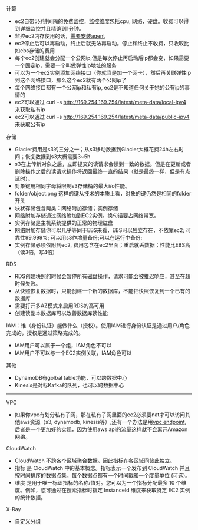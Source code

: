 计算
* ec2自带5分钟间隔的免费监控，监控维度包括cpu, 网络，硬盘。收费可以得到详细监控并且精确到1分钟。   
* 监控ec2内存使用的话，[需要安装agent](https://docs.aws.amazon.com/zh_cn/AWSEC2/latest/UserGuide/monitoring_ec2.html)   
* ec2停止后可以再启动，终止后就无法再启动。停止和终止不收费，只收取比如ebs存储的费用
* 每个ec2创建就会分配一个公网ip,但是每次停止再启动后ip都会变，如果需要一个固定ip，需要一个叫做弹性ip地址的服务
* 可以为一个ec2实例添加网络接口（你就当是加一个网卡），然后再关联弹性ip到这个网络接口，那么这个ec2就有两个公网ip了
* 每个网络接口都有一个公网ip和私有ip, ec2是不知道任何关于她的公有ip的事情的
* ec2可以通过 curl -s http://169.254.169.254/latest/meta-data/local-ipv4 来获取私有ip
* ec2可以通过 curl -s http://169.254.169.254/latest/meta-data/public-ipv4 来获取公有ip

存储
* Glacier费用是s3的三分之一；从s3移动数据到Glacier大概花费24h左右时间；恢复数据到s3大概需要3~5h
* s3在上传新对象之后，立即提交的读请求会读到一致的数据。但是在更新或者删除操作之后的读请求操作将返回最终一直的结果（就是最终一样，但是有点延时）。
* 对象键用相同字母将限制s3存储桶的最大i/o性能。
* folder/object.png 这样的键从技术的本质上看，对象的键仍然是相同的folder开头
* 块状存储包含两类：网络附加存储；实例存储
* 网络附加存储通过网络附加到EC2实例。换句话要占网络带宽。
* 实例存储是主机系统提供的正常的物理磁盘
* 网络附加存储你可以几乎等同于EBS来看，EBS可以独立存在，不依靠ec2; 可靠性99.999%; 可以用s3作增量备份;可以在运行中备份;
* 实例存储必须依附到ec2, 费用包含在ec2里面；重启就丢数据；性能比EBS高（读3倍，写4倍）

RDS
* RDS创建块照的时候会暂停所有磁盘操作，请求可能会被推迟响应，甚至在超时候失败。
* 从快照恢复数据时，只能创建一个新的数据库，不能把快照恢复到一个已有的数据库
* 需要打开多AZ模式来启用RDS的高可用
* 创建读副本数据库可以改善数据库读性能

IAM：谁（身份认证）能做什么（授权）。使用IAM进行身份认证是通过用户/角色完成的，授权是通过策略完成的。
* IAM用户可以属于一个组，IAM角色不可以
* IAM用户不可以与一个EC2实例关联，IAM角色可以

其他
* DynamoDB有golbal table功能，可以跨数据中心
* Kinesis是对标Kafka的队列，也可以跨数据中心

-------------------------------------------------

VPC
* 如果你vpc有划分私有子网，那在私有子网里面的ec2必须要nat才可以访问其他aws资源（s3, dynamodb, kinesis等）,还有一个办法是用[vpc endpoint](https://docs.aws.amazon.com/zh_cn/vpc/latest/userguide/vpc-endpoints.html), 后者是一个更加好的实现，因为使用aws api的流量这样就不会离开Amazon网络。

CloudWatch
* CloudWatch 不跨各个区域聚合数据。因此指标在各区域间彼此独立。
* 指标 是 CloudWatch 中的基本概念。指标表示一个发布到 CloudWatch 并且按时间排序的数据点集。每个数据点都有一个时间戳和一个度量单位 (可选)。
* 维度 是用于唯一标识指标的名称/值对。您可以为一个指标分配最多 10 个维度。例如，您可通过在搜索指标时指定 InstanceId 维度来获取特定 EC2 实例的统计数据。


X-Ray
* [自定义分组](https://docs.aws.amazon.com/zh_cn/xray/latest/devguide/scorekeep-subsegments.html)
